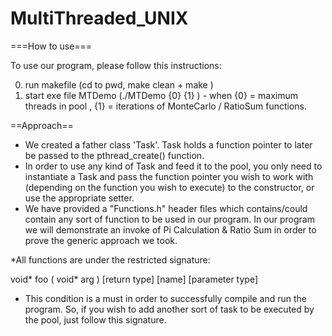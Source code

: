 # MultiThreaded_UNIX

===How to use===

To use our program, please follow this instructions:

0. run makefile					(cd to pwd, make clean + make )
1. start exe file MTDemo		(./MTDemo {0} {1} ) - when {0} = maximum threads in pool , {1} = iterations of MonteCarlo / RatioSum functions.


==Approach==

- We created a father class 'Task'. Task holds a function pointer to later be passed to the pthread_create() function.
- In order to use any kind of Task and feed it to the pool, you only need to instantiate a Task and pass the function pointer you wish to work with (depending on the function you wish to execute) to the constructor, or use the appropriate setter.
- We have provided a "Functions.h" header files which contains/could contain any sort of function to be used in our program. In our program we will demonstrate an invoke of Pi Calculation & Ratio Sum in order to prove the generic approach we took.

*All functions are under the restricted signature:

void*			foo		(	void* arg	)
[return type]	[name]	[parameter type]


- This condition is a must in order to successfully compile and run the program. So, if you wish to add another sort of task to be executed by the pool, just follow this signature.


